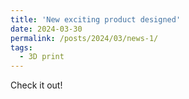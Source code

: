 ```yaml
---
title: 'New exciting product designed'
date: 2024-03-30
permalink: /posts/2024/03/news-1/
tags:
  - 3D print
---
```


Check it out!
